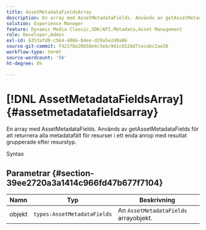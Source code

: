 ```yaml
---
title: AssetMetadataFieldsArray
description: En array med AssetMetadataFields. Används av getAssetMetadataFields för att returnera alla metadatafält för resurser i ett enda anrop med resultat grupperade efter resurstyp.
solution: Experience Manager
feature: Dynamic Media Classic,SDK/API,Metadata,Asset Management
role: Developer,Admin
exl-id: 6353afd0-c564-4866-84ee-d29a5e2d8a86
source-git-commit: f42378a20b58e4c5ebc961c6526d7cecabc2ae38
workflow-type: tm+mt
source-wordcount: '56'
ht-degree: 0%

---
```


# [!DNL AssetMetadataFieldsArray]{#assetmetadatafieldsarray}

En array med AssetMetadataFields. Används av getAssetMetadataFields för att returnera alla metadatafält för resurser i ett enda anrop med resultat grupperade efter resurstyp.

Syntax

## Parametrar {#section-39ee2720a3a1414c966fd47b677f7104}

| Namn | Typ | Beskrivning |
|---|---|---|
| objekt | `types:AssetMetadataFields` | An `AssetMetadataFields` arrayobjekt. |
